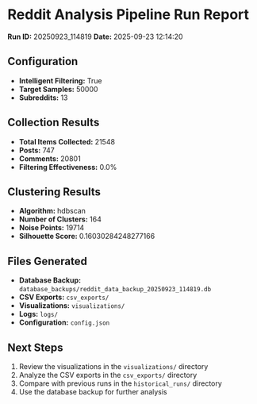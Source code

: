 # Reddit Analysis Pipeline Run Report

**Run ID:** 20250923_114819
**Date:** 2025-09-23 12:14:20

## Configuration

- **Intelligent Filtering:** True
- **Target Samples:** 50000
- **Subreddits:** 13

## Collection Results

- **Total Items Collected:** 21548
- **Posts:** 747
- **Comments:** 20801
- **Filtering Effectiveness:** 0.0%

## Clustering Results

- **Algorithm:** hdbscan
- **Number of Clusters:** 164
- **Noise Points:** 19714
- **Silhouette Score:** 0.16030284248277166

## Files Generated

- **Database Backup:** `database_backups/reddit_data_backup_20250923_114819.db`
- **CSV Exports:** `csv_exports/`
- **Visualizations:** `visualizations/`
- **Logs:** `logs/`
- **Configuration:** `config.json`

## Next Steps

1. Review the visualizations in the `visualizations/` directory
2. Analyze the CSV exports in the `csv_exports/` directory
3. Compare with previous runs in the `historical_runs/` directory
4. Use the database backup for further analysis
